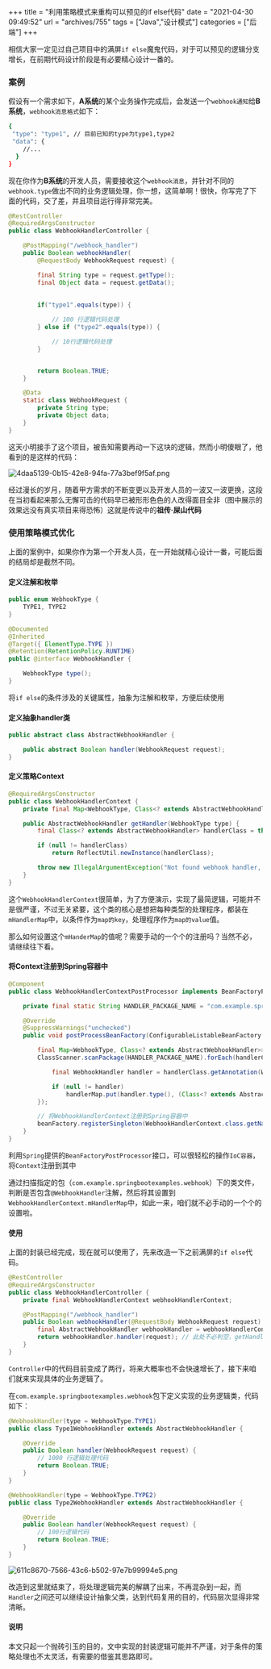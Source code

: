 +++
title = "利用策略模式来重构可以预见的if else代码"
date = "2021-04-30 09:49:52"
url = "archives/755"
tags = ["Java","设计模式"]
categories = ["后端"]
+++

相信大家一定见过自己项目中的满屏`if else`魔鬼代码，对于可以预见的逻辑分支增长，在前期代码设计阶段是有必要精心设计一番的。

### 案例 ###

假设有一个需求如下，**A系统**的某个业务操作完成后，会发送一个`webhook通知`给**B系统**，`webhook消息格式`如下：

```bash
{
 "type": "type1", // 目前已知的type为type1,type2
 "data": {
    //...
  }
}
```

现在你作为**B系统**的开发人员，需要接收这个`webhook消息`，并针对不同的`webhook.type`做出不同的业务逻辑处理，你一想，这简单啊！很快，你写完了下面的代码，交了差，并且项目运行得非常完美。

```java
@RestController
@RequiredArgsConstructor
public class WebhookHandlerController {

    @PostMapping("/webhook_handler")
    public Boolean webhookHandler(
        @RequestBody WebhookRequest request) {

        final String type = request.getType();
        final Object data = request.getData();
        
        
        if("type1".equals(type)) {

            // 100 行逻辑代码处理
        } else if ("type2".equals(type)) {

            // 10行逻辑代码处理
        }


        return Boolean.TRUE;
    }

    @Data
    static class WebhookRequest {
        private String type;
        private Object data;
    }
}
```

这天小明接手了这个项目，被告知需要再动一下这块的逻辑，然而小明傻眼了，他看到的是这样的代码：

![4daa5139-0b15-42e8-94fa-77a3bef9f5af.png][]

经过漫长的岁月，随着甲方需求的不断变更以及开发人员的一波又一波更换，这段在当初看起来那么无懈可击的代码早已被形形色色的人改得面目全非（图中展示的效果远没有真实项目来得恐怖）这就是传说中的**祖传·屎山代码**

### 使用策略模式优化 ###

上面的案例中，如果你作为第一个开发人员，在一开始就精心设计一番，可能后面的结局却是截然不同。

#### 定义注解和枚举 ####

```java
public enum WebhookType {
    TYPE1, TYPE2
}

@Documented
@Inherited
@Target({ ElementType.TYPE })
@Retention(RetentionPolicy.RUNTIME)
public @interface WebhookHandler {

    WebhookType type();
}
```

将`if else`的条件涉及的关键属性，抽象为注解和枚举，方便后续使用

#### 定义抽象handler类 ####

```java
public abstract class AbstractWebhookHandler {

    public abstract Boolean handler(WebhookRequest request);
}
```

#### 定义策略Context ####

```java
@RequiredArgsConstructor
public class WebhookHandlerContext {
    private final Map<WebhookType, Class<? extends AbstractWebhookHandler>> mHandlerMap;

    public AbstractWebhookHandler getHandler(WebhookType type) {
        final Class<? extends AbstractWebhookHandler> handlerClass = this.mHandlerMap.get(type);

        if (null != handlerClass) 
            return ReflectUtil.newInstance(handlerClass);

        throw new IllegalArgumentException("Not found webhook handler, type=" + type);
    }
}
```

这个`WebhookHandlerContext`很简单，为了方便演示，实现了最简逻辑，可能并不是很严谨，不过无关紧要，这个类的核心是想把每种类型的处理程序，都装在`mHandlerMap`中，以条件作为`map的key`，处理程序作为`map的value`值。

那么如何设置这个`mHanderMap`的值呢？需要手动的一个个的注册吗？当然不必，请继续往下看。

#### 将Context注册到Spring容器中 ####

```java
@Component
public class WebhookHandlerContextPostProcessor implements BeanFactoryPostProcessor {

    private final static String HANDLER_PACKAGE_NAME = "com.example.springbootexamples.webhook";

    @Override
    @SuppressWarnings("unchecked")
    public void postProcessBeanFactory(ConfigurableListableBeanFactory beanFactory) throws BeansException {

        final Map<WebhookType, Class<? extends AbstractWebhookHandler>> handlerMap = new HashMap<>();
        ClassScanner.scanPackage(HANDLER_PACKAGE_NAME).forEach(handlerClass -> {

            final WebhookHandler handler = handlerClass.getAnnotation(WebhookHandler.class);

            if (null != handler)
                handlerMap.put(handler.type(), (Class<? extends AbstractWebhookHandler>) handlerClass);
        });

        // 将WebhookHandlerContext注册到Spring容器中
        beanFactory.registerSingleton(WebhookHandlerContext.class.getName(), new WebhookHandlerContext(handlerMap));
    }
}
```

利用`Spring`提供的`BeanFactoryPostProcessor`接口，可以很轻松的操作`IoC容器`，将`Context`注册到其中

通过扫描指定的包（`com.example.springbootexamples.webhook`）下的类文件，判断是否包含`@WebhookHandler`注解，然后将其设置到`WebhookHandlerContext.mHandlerMap`中，如此一来，咱们就不必手动的一个个的设置啦。

#### 使用 ####

上面的封装已经完成，现在就可以使用了，先来改造一下之前满屏的`if else`代码。

```java
@RestController
@RequiredArgsConstructor
public class WebhookHandlerController {
    private final WebhookHandlerContext webhookHandlerContext;

    @PostMapping("/webhook_handler")
    public Boolean webhookHandler(@RequestBody WebhookRequest request) {
        final AbstractWebhookHandler webhookHandler = webhookHandlerContext.getHandler(request.getType());
        return webhookHandler.handler(request); // 此处不必判空，getHandler()内部已做判断
    }
}
```

`Controller`中的代码目前变成了两行，将来大概率也不会快速增长了，接下来咱们就来实现具体的业务逻辑了。

在`com.example.springbootexamples.webhook`包下定义实现的业务逻辑类，代码如下：

```java
@WebhookHandler(type = WebhookType.TYPE1)
public class Type1WebhookHandler extends AbstractWebhookHandler {

    @Override
    public Boolean handler(WebhookRequest request) {
        // 1000 行逻辑处理代码
        return Boolean.TRUE;
    }
}

@WebhookHandler(type = WebhookType.TYPE2)
public class Type2WebhookHandler extends AbstractWebhookHandler {

    @Override
    public Boolean handler(WebhookRequest request) {
        // 100行逻辑代码
        return Boolean.TRUE;
    }
}
```

![611c8670-7566-43c6-b502-97e7b99994e5.png][]

改造到这里就结束了，将处理逻辑完美的解耦了出来，不再混杂到一起，而`Handler`之间还可以继续设计抽象父类，达到代码复用的目的，代码层次显得非常清晰。

#### 说明 ####

本文只起一个抛砖引玉的目的，文中实现的封装逻辑可能并不严谨，对于条件的策略处理也不太灵活，有需要的借鉴其思路即可。


[4daa5139-0b15-42e8-94fa-77a3bef9f5af.png]: https://wenzewoo-cdn.oss-cn-chengdu.aliyuncs.com/images/20210430/4daa5139-0b15-42e8-94fa-77a3bef9f5af.png?x-oss-process=image/auto-orient,1/interlace,1/quality,q_70/format,jpg
[611c8670-7566-43c6-b502-97e7b99994e5.png]: https://wenzewoo-cdn.oss-cn-chengdu.aliyuncs.com/images/20210430/611c8670-7566-43c6-b502-97e7b99994e5.png?x-oss-process=image/auto-orient,1/interlace,1/quality,q_70/format,jpg